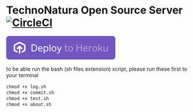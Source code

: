 # TechnoNatura Open Source Server [![CircleCI](https://circleci.com/gh/TechnoNatura-org/technonatura-server.svg?style=svg)](https://app.circleci.com/pipelines/github/TechnoNatura-org/technonatura-server)

[![deploy to heroku](assets/deployToHeroku.svg)](https://heroku.com/deploy?template=https://github.com/TechnoNatura-org/technonatura-server)

to be able run the bash (sh files extension) script, please run these first to your terminal

```shell
chmod +x log.sh
chmod +x commit.sh
chmod +x test.sh
chmod +x about.sh
```

